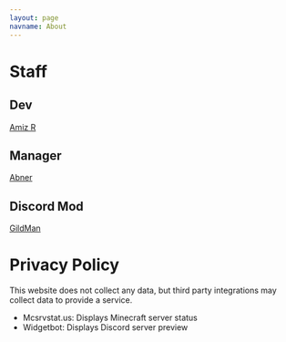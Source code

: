 ```yaml
---
layout: page
navname: About
---
```


# Staff

## Dev

[Amiz R]("amizr")

## Manager

[Abner]("abner_jr")

## Discord Mod

[GildMan]("gildman")


# Privacy Policy

This website does not collect any data, but third party integrations may collect data to provide a service.

- Mcsrvstat.us: Displays Minecraft server status
- Widgetbot: Displays Discord server preview
